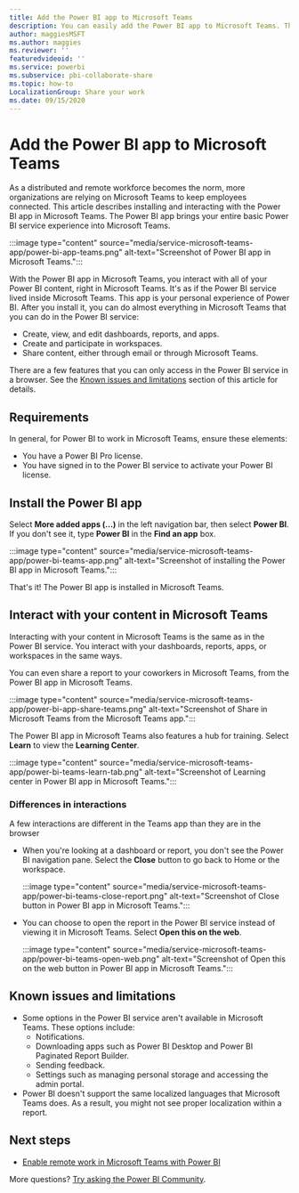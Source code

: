 ```yaml
---
title: Add the Power BI app to Microsoft Teams
description: You can easily add the Power BI app to Microsoft Teams. The Power BI app brings the entire basic Power BI service experience into Microsoft Teams.
author: maggiesMSFT
ms.author: maggies
ms.reviewer: ''
featuredvideoid: ''
ms.service: powerbi
ms.subservice: pbi-collaborate-share
ms.topic: how-to
LocalizationGroup: Share your work
ms.date: 09/15/2020
---
```


# Add the Power BI app to Microsoft Teams

As a distributed and remote workforce becomes the norm, more organizations are relying on Microsoft Teams to keep employees connected. This article describes installing and interacting with the Power BI app in Microsoft Teams. The Power BI app brings your entire basic Power BI service experience into Microsoft Teams.

:::image type="content" source="media/service-microsoft-teams-app/power-bi-app-teams.png" alt-text="Screenshot of Power BI app in Microsoft Teams.":::

With the Power BI app in Microsoft Teams, you interact with all of your Power BI content, right in Microsoft Teams. It's as if the Power BI service lived inside Microsoft Teams. This app is your personal experience of Power BI. After you install it, you can do almost everything in Microsoft Teams that you can do in the Power BI service:

- Create, view, and edit dashboards, reports, and apps.
- Create and participate in workspaces.
- Share content, either through email or through Microsoft Teams.

There are a few features that you can only access in the Power BI service in a browser. See the [Known issues and limitations](#known-issues-and-limitations) section of this article for details.

## Requirements

In general, for Power BI to work in Microsoft Teams, ensure these elements:

- You have a Power BI Pro license.
- You have signed in to the Power BI service to activate your Power BI license.

## Install the Power BI app

Select **More added apps (...)** in the left navigation bar, then select **Power BI**. If you don't see it, type **Power BI** in the **Find an app** box.

:::image type="content" source="media/service-microsoft-teams-app/power-bi-teams-app.png" alt-text="Screenshot of installing the Power BI app in Microsoft Teams.":::

That's it! The Power BI app is installed in Microsoft Teams.

## Interact with your content in Microsoft Teams

Interacting with your content in Microsoft Teams is the same as in the Power BI service. You interact with your dashboards, reports, apps, or workspaces in the same ways. 

You can even share a report to your coworkers in Microsoft Teams, from the Power BI app in Microsoft Teams.

:::image type="content" source="media/service-microsoft-teams-app/power-bi-app-share-teams.png" alt-text="Screenshot of Share in Microsoft Teams from the Microsoft Teams app.":::

The Power BI app in Microsoft Teams also features a hub for training. Select **Learn** to view the **Learning Center**.

:::image type="content" source="media/service-microsoft-teams-app/power-bi-teams-learn-tab.png" alt-text="Screenshot of Learning center in Power BI app in Microsoft Teams.":::

### Differences in interactions

A few interactions are different in the Teams app than they are in the browser

- When you're looking at a dashboard or report, you don't see the Power BI navigation pane. Select the **Close** button to go back to Home or the workspace.

    :::image type="content" source="media/service-microsoft-teams-app/power-bi-teams-close-report.png" alt-text="Screenshot of Close button in Power BI app in Microsoft Teams.":::

- You can choose to open the report in the Power BI service instead of viewing it in Microsoft Teams. Select **Open this on the web**.

    :::image type="content" source="media/service-microsoft-teams-app/power-bi-teams-open-web.png" alt-text="Screenshot of Open this on the web button in Power BI app in Microsoft Teams.":::

## Known issues and limitations

- Some options in the Power BI service aren't available in Microsoft Teams. These options include:
    - Notifications.
    - Downloading apps such as Power BI Desktop and Power BI Paginated Report Builder.
    - Sending feedback.
    - Settings such as managing personal storage and accessing the admin portal.
- Power BI doesn't support the same localized languages that Microsoft Teams does. As a result, you might not see proper localization within a report.

## Next steps

- [Enable remote work in Microsoft Teams with Power BI](service-collaborate-microsoft-teams.md)

More questions? [Try asking the Power BI Community](https://community.powerbi.com/).
